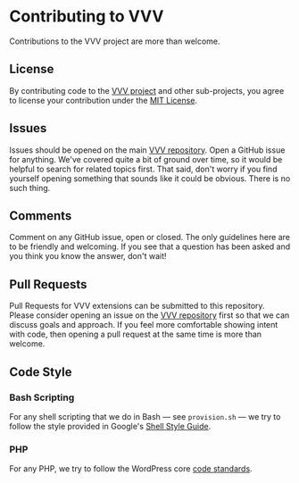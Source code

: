 # Contributing to VVV

Contributions to the VVV project are more than welcome.

## License

By contributing code to the [VVV project](https://github.com/varying-vagrant-vagrants/vvv/) and other sub-projects, you agree to license your contribution under the [MIT License](LICENSE).

## Issues

Issues should be opened on the main [VVV repository](https://github.com/varying-vagrant-vagrants/vvv/). Open a GitHub issue for anything. We've covered quite a bit of ground over time, so it would be helpful to search for related topics first. That said, don't worry if you find yourself opening something that sounds like it could be obvious. There is no such thing.

## Comments

Comment on any GitHub issue, open or closed. The only guidelines here are to be friendly and welcoming. If you see that a question has been asked and you think you know the answer, don't wait!

## Pull Requests

Pull Requests for VVV extensions can be submitted to this repository. Please consider opening an issue on the [VVV repository](https://github.com/varying-vagrant-vagrants/vvv/) first so that we can discuss goals and approach. If you feel more comfortable showing intent with code, then opening a pull request at the same time is more than welcome.

## Code Style

### Bash Scripting

For any shell scripting that we do in Bash — see `provision.sh` — we try to follow the style provided in Google's [Shell Style Guide](https://google.github.io/styleguide/shell.xml).

### PHP

For any PHP, we try to follow the WordPress core [code standards](https://make.wordpress.org/core/handbook/coding-standards/).
